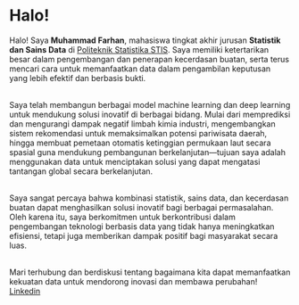 # Halo!

Halo! Saya **Muhammad Farhan**, mahasiswa tingkat akhir jurusan **Statistik dan Sains Data** di [Politeknik Statistika STIS](https://www.stis.ac.id/). Saya memiliki ketertarikan besar dalam pengembangan dan penerapan kecerdasan buatan, serta terus mencari cara untuk memanfaatkan data dalam pengambilan keputusan yang lebih efektif dan berbasis bukti.<br><br>

Saya telah membangun berbagai model machine learning dan deep learning untuk mendukung solusi inovatif di berbagai bidang. Mulai dari memprediksi dan mengurangi dampak negatif limbah kimia industri, mengembangkan sistem rekomendasi untuk memaksimalkan potensi pariwisata daerah, hingga membuat pemetaan otomatis ketinggian permukaan laut secara spasial guna mendukung pembangunan berkelanjutan—tujuan saya adalah menggunakan data untuk menciptakan solusi yang dapat mengatasi tantangan global secara berkelanjutan.<br><br>

Saya sangat percaya bahwa kombinasi statistik, sains data, dan kecerdasan buatan dapat menghasilkan solusi inovatif bagi berbagai permasalahan. Oleh karena itu, saya berkomitmen untuk berkontribusi dalam pengembangan teknologi berbasis data yang tidak hanya meningkatkan efisiensi, tetapi juga memberikan dampak positif bagi masyarakat secara luas.<br><br>

Mari terhubung dan berdiskusi tentang bagaimana kita dapat memanfaatkan kekuatan data untuk mendorong inovasi dan membawa perubahan!<br>
[Linkedin](www.linkedin.com/in/faarh-nn)
